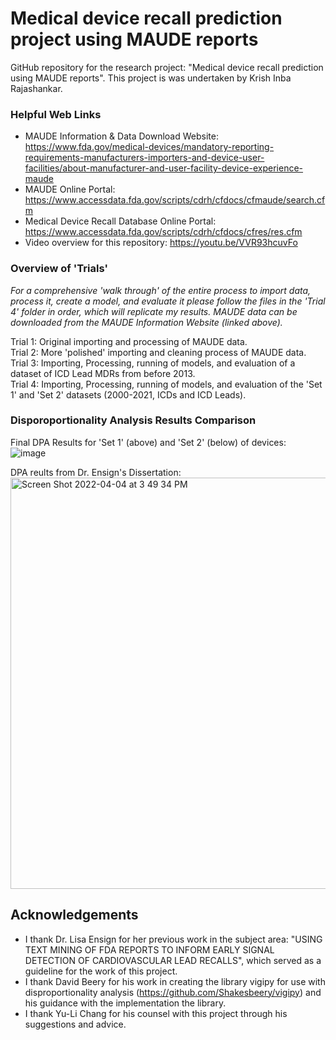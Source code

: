 # Medical device recall prediction project using MAUDE reports
GitHub repository for the research project: "Medical device recall prediction using MAUDE reports".
This project is was undertaken by Krish Inba Rajashankar.


### Helpful Web Links
- MAUDE Information & Data Download Website: https://www.fda.gov/medical-devices/mandatory-reporting-requirements-manufacturers-importers-and-device-user-facilities/about-manufacturer-and-user-facility-device-experience-maude
- MAUDE Online Portal: https://www.accessdata.fda.gov/scripts/cdrh/cfdocs/cfmaude/search.cfm
- Medical Device Recall Database Online Portal: https://www.accessdata.fda.gov/scripts/cdrh/cfdocs/cfres/res.cfm
- Video overview for this repository: https://youtu.be/VVR93hcuvFo


### Overview of 'Trials'
*For a comprehensive 'walk through' of the entire process to import data, process it, create a model, and evaluate it please follow the files in the 'Trial 4' folder in order, which will replicate my results. MAUDE data can be downloaded from the MAUDE Information Website (linked above).*

Trial 1: Original importing and processing of MAUDE data.<br/>
Trial 2: More 'polished' importing and cleaning process of MAUDE data.<br/>
Trial 3: Importing, Processing, running of models, and evaluation of a dataset of ICD Lead MDRs from before 2013.<br/>
Trial 4: Importing, Processing, running of models, and evaluation of the 'Set 1' and 'Set 2' datasets (2000-2021, ICDs and ICD Leads).<br/>


### Disporoportionality Analysis Results Comparison
Final DPA Results for 'Set 1' (above) and 'Set 2' (below) of devices:<br/>
![image](https://user-images.githubusercontent.com/95374189/165128361-c49f09a0-9268-43f9-ad9a-f52f0e83a4e4.png)

DPA reults from Dr. Ensign's Dissertation:<br/>
<img width="658" alt="Screen Shot 2022-04-04 at 3 49 34 PM" src="https://user-images.githubusercontent.com/95374189/161629688-10874200-fd16-4b6a-9275-8e301b53e016.png">


## Acknowledgements
- I thank Dr. Lisa Ensign for her previous work in the subject area: "USING TEXT MINING OF FDA REPORTS TO INFORM EARLY SIGNAL DETECTION OF CARDIOVASCULAR LEAD RECALLS", which served as a guideline for the work of this project.
- I thank David Beery for his work in creating the library vigipy for use with disproportionality analysis (https://github.com/Shakesbeery/vigipy) and his guidance with the implementation the library.
- I thank Yu-Li Chang for his counsel with this project through his suggestions and advice.
